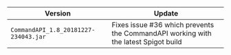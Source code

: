 | Version                              | Update                                                       |
| ------------------------------------ | ------------------------------------------------------------ |
| `CommandAPI_1.8_20181227-234043.jar` | Fixes issue #36 which prevents the CommandAPI working with the latest Spigot build |

